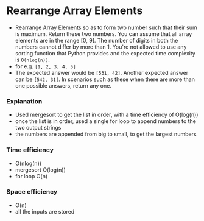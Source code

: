 # Rearrange Array Elements

* Rearrange Array Elements so as to form two number such that their sum is maximum. Return these two numbers. You can assume that all array elements are in the range [0, 9]. The number of digits in both the numbers cannot differ by more than 1. You're not allowed to use any sorting function that Python provides and the expected time complexity is `O(nlog(n))`.
* for e.g. `[1, 2, 3, 4, 5]`
* The expected answer would be `[531, 42]`. Another expected answer can be `[542, 31]`. In scenarios such as these when there are more than one possible answers, return any one.

### Explanation
* Used mergesort to get the list in order, with a time efficiency of O(log(n))
* once the list is in order, used a single for loop to append numbers to the two output strings
* the numbers are appended from big to small, to get the largest numbers

### Time efficiency
* O(nlog(n))
* mergesort O(log(n))
* for loop O(n)

### Space efficiency
* O(n)
* all the inputs are stored
